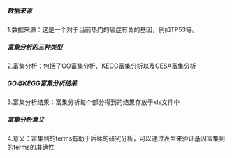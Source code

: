 ##### 数据来源
1.数据来源：这是一个对于当前热门的癌症有关的基因，例如TP53等。
##### 富集分析的三种类型
2.富集分析：包括了GO富集分析、KEGG富集分析以及GESA富集分析
##### GO与KEGG富集分析结果
3.富集分析结果：富集分析每个部分得到的结果存放于xls文件中
##### 富集分析意义
4.意义：富集到的terms有助于后续的研究分析，可以通过表型来验证基因富集到的terms的准确性
